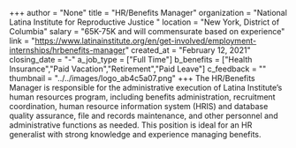 +++
author = "None"
title = "HR/Benefits Manager"
organization = "National Latina Institute for Reproductive Justice "
location = "New York, District of Columbia"
salary = "65K-75K and will commensurate based on experience"
link = "https://www.latinainstitute.org/en/get-involved/employment-internships/hrbenefits-manager"
created_at = "February 12, 2021"
closing_date = "-"
a_job_type = ["Full Time"]
b_benefits = ["Health Insurance","Paid Vacation","Retirement","Paid Leave"]
c_feedback = ""
thumbnail = "../../images/logo_ab4c5a07.png"
+++
The HR/Benefits Manager is responsible for the administrative execution of Latina Institute’s human resources program, including benefits administration, recruitment coordination, human resource information system (HRIS) and database quality assurance, file and records maintenance, and other personnel and administrative functions as needed. This position is ideal for an HR generalist with strong knowledge and experience managing benefits.